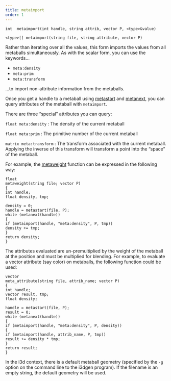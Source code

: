 ```yaml
---
title: metaimport
order: 1
---
```

`int  metaimport(int handle, string attrib, vector P, <type>&value)`

`<type>[] metaimport(string file, string attribute, vector P)`

Rather than iterating over all the values, this form imports the values from all metaballs simultaneously. As with the scalar form, you can use the keywords…

- `meta:density`
- `meta:prim`
- `meta:transform`

…to import non-attribute information from the metaballs.

Once you get a handle to a metaball using [metastart](./metastart "Open a geometry file and return a handle for the metaballs of
interest, at the position p.") and
[metanext](./metanext "Iterate to the next metaball in the list of metaballs returned by the metastart() function."), you can query attributes of the metaball with
`metaimport`.

There are three “special” attributes you can query:

`float meta:density` :
The density of the current metaball

`float meta:prim` :
The primitive number of the current metaball

`matrix meta:transform` :
The transform associated with the current metaball. Applying the
inverse of this transform will transform a point into the “space” of
the metaball.

For example, the [metaweight](./metaweight "Returns the metaweight of the geometry at position p.") function can be expressed in the following
way:

```vex
float
metaweight(string file; vector P)
{
int handle;
float density, tmp;

density = 0;
handle = metastart(file, P);
while (metanext(handle))
{
if (metaimport(handle, "meta:density", P, tmp))
density += tmp;
}
return density;
}

```

The attributes evaluated are un-premultiplied by the weight of the
metaball at the position and must be multiplied for blending. For
example, to evaluate a vector attribute (say color) on metaballs, the
following function could be used:

```vex
vector
meta_attribute(string file, attrib_name; vector P)
{
int handle;
vector result, tmp;
float density;

handle = metastart(file, P);
result = 0;
while (metanext(handle))
{
if (metaimport(handle, "meta:density", P, density))
{
if (metaimport(handle, attrib_name, P, tmp))
result += density * tmp;
}
return result;
}

```

In the i3d context, there is a default metaball geometry (specified
by the `-g` option on the command line to the i3dgen program). If the
filename is an empty string, the default geometry will be used.
